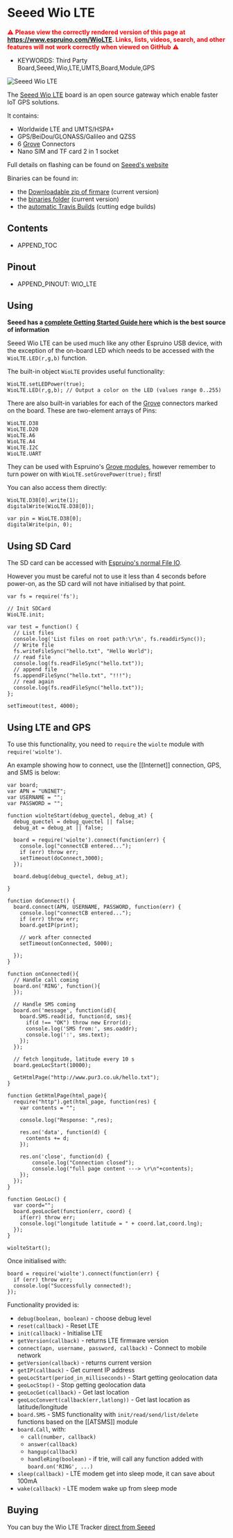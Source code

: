 <!--- Copyright (c) 2017 Gordon Williams, Pur3 Ltd. See the file LICENSE for copying permission. -->
Seeed Wio LTE
=============

<span style="color:red">:warning: **Please view the correctly rendered version of this page at https://www.espruino.com/WioLTE. Links, lists, videos, search, and other features will not work correctly when viewed on GitHub** :warning:</span>

* KEYWORDS: Third Party Board,Seeed,Wio,LTE,UMTS,Board,Module,GPS

![Seeed Wio LTE](WioLTE/board.jpg)

The [Seeed Wio LTE](http://wiki.seeed.cc/Wio_Tracker_LTE_CAT1/) board is an open source gateway which enable faster IoT GPS solutions.

It contains:

* Worldwide LTE and UMTS/HSPA+
* GPS/BeiDou/GLONASS/Galileo and QZSS
* 6 [Grove](/Grove) Connectors
* Nano SIM and TF card 2 in 1 socket

Full details on flashing can be found on <a name="firmware-updates"></a>[Seeed's website](https://github.com/SeeedDocument/Wio_LTE#software-updates)

Binaries can be found in:

* the [Downloadable zip of firmare](/Download#Wio_LTE) (current version)
* the [binaries folder](/binaries) (current version)
* the [automatic Travis Builds](https://www.espruino.com/binaries/travis/master/) (cutting edge builds)

Contents
--------

* APPEND_TOC

Pinout
------

* APPEND_PINOUT: WIO_LTE

Using
-----

**Seeed has a [complete Getting Started Guide here](https://github.com/SeeedDocument/Wio_LTE)
which is the best source of information**

Seeed Wio LTE can be used much like any other Espruino USB device, with
the exception of the on-board LED which needs to be accessed with the
`WioLTE.LED(r,g,b)` function.

The built-in object `WioLTE` provides useful functionality:

```
WioLTE.setLEDPower(true);
WioLTE.LED(r,g,b); // Output a color on the LED (values range 0..255)
```

There are also built-in variables for each of the [Grove](/Grove)
connectors marked on the board. These are two-element arrays of Pins:

```
WioLTE.D38
WioLTE.D20
WioLTE.A6
WioLTE.A4
WioLTE.I2C
WioLTE.UART
```

They can be used with Espruino's [Grove modules](/Grove),
however remember to turn power on with `WioLTE.setGrovePower(true);`
first!

You can also access them directly:

```
WioLTE.D38[0].write(1);
digitalWrite(WioLTE.D38[0]);

var pin = WioLTE.D38[0];
digitalWrite(pin, 0);
```


Using SD Card
-------------

The SD card can be accessed with [Espruino's normal File IO](/File+IO).

However you must be careful not to use it less than 4 seconds before
power-on, as the SD card will not have initialised by that point.

```
var fs = require('fs');

// Init SDCard
WioLTE.init;

var test = function() {
  // List files
  console.log('List files on root path:\r\n', fs.readdirSync());
  // Write file  
  fs.writeFileSync("hello.txt", "Hello World");
  // read file
  console.log(fs.readFileSync("hello.txt"));
  // append file
  fs.appendFileSync("hello.txt", "!!!");
  // read again
  console.log(fs.readFileSync("hello.txt"));
};

setTimeout(test, 4000);
```

Using LTE and GPS
-----------------

To use this functionality, you need to `require` the `wiolte` module
with `require('wiolte')`.

An example showing how to connect, use the [[Internet]] connection,
GPS, and SMS is below:

```
var board;
var APN = "UNINET";
var USERNAME = "";
var PASSWORD = "";

function wiolteStart(debug_quectel, debug_at) {
  debug_quectel = debug_quectel || false;
  debug_at = debug_at || false;

  board = require('wiolte').connect(function(err) {
    console.log("connectCB entered...");
    if (err) throw err;
    setTimeout(doConnect,3000);
  });

  board.debug(debug_quectel, debug_at);

}

function doConnect() {
  board.connect(APN, USERNAME, PASSWORD, function(err) {
    console.log("connectCB entered...");
    if (err) throw err;
    board.getIP(print);

    // work after connected
    setTimeout(onConnected, 5000);

  });
}

function onConnected(){
  // Handle call coming
  board.on('RING', function(){
  });

  // Handle SMS coming
  board.on('message', function(id){
    board.SMS.read(id, function(d, sms){
      if(d !== "OK") throw new Error(d);
      console.log('SMS from:', sms.oaddr);
      console.log(':', sms.text);
    });
  });

  // fetch longitude, latitude every 10 s
  board.geoLocStart(10000);

  GetHtmlPage("http://www.pur3.co.uk/hello.txt");
}

function GetHtmlPage(html_page){
  require("http").get(html_page, function(res) {
    var contents = "";

    console.log("Response: ",res);

    res.on('data', function(d) {
      contents += d;
    });

    res.on('close', function(d) {
		console.log("Connection closed");
		console.log("full page content ---> \r\n"+contents);
    });
  });
}

function GeoLoc() {
  var coord="";
  board.geoLocGet(function(err, coord) {
    if(err) throw err;
    console.log("longitude latitude = " + coord.lat,coord.lng);
  });
}

wiolteStart();
```

Once initialised with:

```
board = require('wiolte').connect(function(err) {
  if (err) throw err;
  console.log("Successfully connected!);
});
```

Functionality provided is:
* `debug(boolean, boolean)` - choose debug level
* `reset(callback)` - Reset LTE
* `init(callback)` - Initialise LTE
* `getVersion(callback)` - returns LTE firmware version
* `connect(apn, username, password, callback)` - Connect to mobile network
* `getVersion(callback)` - returns current version
* `getIP(callback)` - Get current IP address
* `geoLocStart(period_in_milliseconds)` - Start getting geolocation data
* `geoLocStop()` - Stop getting geolocation data
* `geoLocGet(callback)` - Get last location
* `geoLocConvert(callback(err,latlong))` - Get last location as latitude/longitude
* `board.SMS` - SMS functionality with `init/read/send/list/delete` functions based on the [[ATSMS]] module
* `board.Call`, with:
  * `call(number, callback)`  
  * `answer(callback)`  
  * `hangup(callback)`  
  * `handleRing(boolean)` - if trie, will call any function added with `board.on('RING', ...)`
* `sleep(callback)` -  LTE modem get into sleep mode, it can save about 100mA
* `wake(callback)` -  LTE modem wake up from sleep mode


Buying
-------

You can buy the Wio LTE Tracker [direct from Seeed](https://www.seeedstudio.com/Wio-LTE-US-Version-4G%2C-Cat.1%2C-GNSS%2C-Espruino-Compatible-p-2957.html)
